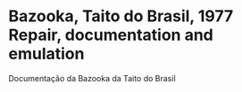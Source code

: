 # Bazooka, Taito do Brasil, 1977<br/>Repair, documentation and emulation

Documentação da Bazooka da Taito do Brasil
